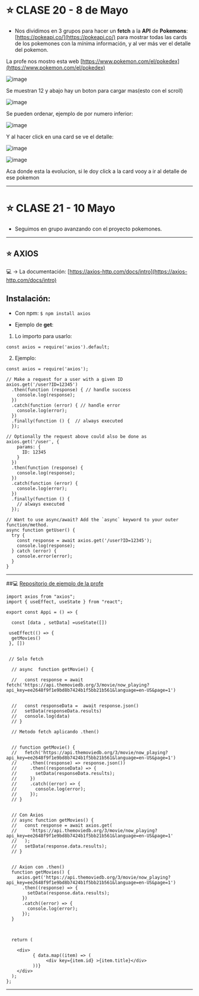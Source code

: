 # :star: CLASE 20 - 8 de Mayo

- Nos dividimos en 3 grupos para hacer un **fetch** a la **API** de **Pokemons**: [https://pokeapi.co/](https://pokeapi.co/) para mostrar todas las cards de los pokemones con la mínima información, y al ver más ver el detalle del pokemon.
 
 La profe nos mostro esta web [https://www.pokemon.com/el/pokedex](https://www.pokemon.com/el/pokedex)
 
![image](https://github.com/eugenia1984/react-varios-cursos/assets/72580574/86b88b2a-6b90-4243-976b-1c1d6445e0e4)

Se muestran 12 y abajo hay un boton para cargar mas(esto con el scroll)

![image](https://github.com/eugenia1984/react-varios-cursos/assets/72580574/c6ecace2-ab09-4925-a1d2-154393b99865)


 Se pueden ordenar, ejemplo de por numero inferior:

![image](https://github.com/eugenia1984/react-varios-cursos/assets/72580574/79c1b2e0-85ff-47d4-87b9-576010bc2e78)

Y al hacer click en una card se ve el detalle:

![image](https://github.com/eugenia1984/react-varios-cursos/assets/72580574/320811d5-b089-4e56-814d-7db63293d5fd)

![image](https://github.com/eugenia1984/react-varios-cursos/assets/72580574/2f2a43c3-903c-4820-a2c5-ddf9c49076a9)

Aca donde esta la evolucion, si le doy click a la card vooy a ir al detalle de ese pokemon

---

# :star: CLASE 21 - 10 Mayo

- Seguimos en grupo avanzando con el proyecto pokemones.

---

## :star: AXIOS

:computer: -> La documentación: [https://axios-http.com/docs/intro](https://axios-http.com/docs/intro)

## Instalación:

- Con npm: `$ npm install axios`

- Ejemplo de **get**:

1. Lo importo para usarlo: 
```JSX
const axios = require('axios').default;
```

2. Ejemplo:

```JSX
const axios = require('axios');

// Make a request for a user with a given ID
axios.get('/user?ID=12345')
  .then(function (response) { // handle success
    console.log(response);
  })
  .catch(function (error) { // handle error
    console.log(error);
  })
  .finally(function () {  // always executed
  });

// Optionally the request above could also be done as
axios.get('/user', {
    params: {
      ID: 12345
    }
  })
  .then(function (response) {
    console.log(response);
  })
  .catch(function (error) {
    console.log(error);
  })
  .finally(function () {
    // always executed
  });  

// Want to use async/await? Add the `async` keyword to your outer function/method.
async function getUser() {
  try {
    const response = await axios.get('/user?ID=12345');
    console.log(response);
  } catch (error) {
    console.error(error);
  }
}
```

---


##:computer: [Repositorio de ejemplo de la profe](https://github.com/GiselaFlores/axios-asincronismo)

```JSX
import axios from "axios";
import { useEffect, useState } from "react";

export const Appi = () => {
  
  const [data , setData] =useState([])

 useEffect(() => {
  getMovies()
 }, [])
 

 // Solo fetch 

  // async  function getMovie() {

  //   const response = await fetch('https://api.themoviedb.org/3/movie/now_playing?api_key=ee2648f9f1e9bd8b7424b1f5bb21b561&language=en-US&page=1')
    

  //   const responseData =  await response.json()
  //   setData(responseData.results)
  //   console.log(data)
  // }

  // Metodo fetch aplicando .then()


  // function getMovie() {
  //   fetch('https://api.themoviedb.org/3/movie/now_playing?api_key=ee2648f9f1e9bd8b7424b1f5bb21b561&language=en-US&page=1')
  //     .then((response) => response.json())
  //     .then((responseData) => {
  //       setData(responseData.results);
  //     })
  //     .catch((error) => {
  //       console.log(error);
  //     });
  // }


  // Con Axios 
  // async function getMovies() {
  //   const response = await axios.get(
  //     'https://api.themoviedb.org/3/movie/now_playing?api_key=ee2648f9f1e9bd8b7424b1f5bb21b561&language=en-US&page=1'
  //   );
  //   setData(response.data.results);
  // }


  // Axion con .then()
  function getMovies() {
    axios.get('https://api.themoviedb.org/3/movie/now_playing?api_key=ee2648f9f1e9bd8b7424b1f5bb21b561&language=en-US&page=1')
      .then((response) => {
        setData(response.data.results);
      })
      .catch((error) => {
        console.log(error);
      });
  }



  return (

    <div>
          { data.map((item) => (
               <div key={item.id} >{item.title}</div>
          ))}
    </div>
  );
};
```

---
